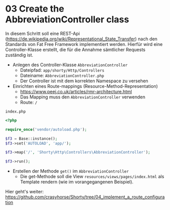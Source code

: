 # 03 Create the AbbreviationController class

In diesem Schritt soll eine REST-Api (https://de.wikipedia.org/wiki/Representational_State_Transfer) nach den Standards von Fat Free Framework implementiert werden. Hierfür wird eine Controller-Klasse erstellt, die für die Annahme sämtlicher Requests zuständig ist.

* Anlegen des Controller-Klasse `AbbreviationController`
  * Dateipfad: `app/shorty/Http/Controllers`
  * Dateiname: `AbbreviationController.php`
  * Der Controller ist mit dem korrekten Namespace zu versehen
* Einrichten eines Route-mappings (Resource-Method-Representation)
  * https://www.peej.co.uk/articles/rmr-architecture.html
  * Das Mapping muss den `AbbreviationController` verwenden
  * Route: `/`

`index.php`
```php
<?php

require_once('vendor/autoload.php');

$f3 = Base::instance();
$f3->set('AUTOLOAD', 'app/');

$f3->map('/', 'Shorty\Http\Controllers\AbbreviationController');

$f3->run();
```
* Erstellen der Methode `get()` im `AbbreviationController`
  * Die get-Methode soll die View `resources/views/pages/index.html` als Template rendern (wie im vorangegangenen Beispiel).

Hier geht's weiter: https://github.com/crasyhorse/Shorty/tree/04_implement_a_route_configuration